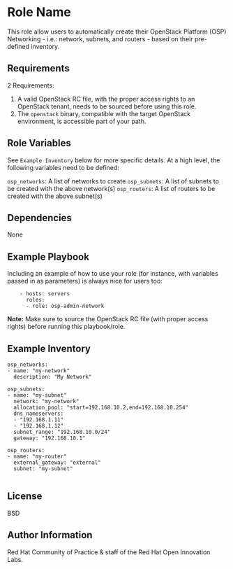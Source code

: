 Role Name
=========

This role allow users to automatically create their OpenStack Platform (OSP) Networking - i.e.: network, subnets, and routers - based on their pre-defined inventory.

Requirements
------------

2 Requirements:

1. A valid OpenStack RC file, with the proper access rights to an OpenStack tenant, needs to be sourced before using this role.
1. The `openstack` binary, compatible with the target OpenStack environment, is accessible part of your path.


Role Variables
--------------

See `Example Inventory` below for more specific details. At a high level, the following variables need to be defined:

`osp_networks`: A list of networks to create
`osp_subnets`: A list of subnets to be created with the above network(s)
`osp_routers`: A list of routers to be created with the above subnet(s)


Dependencies
------------

None


Example Playbook
----------------

Including an example of how to use your role (for instance, with variables passed in as parameters) is always nice for users too:

```
    - hosts: servers
      roles:
      - role: osp-admin-network
```

**Note:** Make sure to source the OpenStack RC file (with proper access rights) before running this playbook/role.

Example Inventory
----------------

```
osp_networks:
- name: "my-network"
  description: "My Network"

osp_subnets:
- name: "my-subnet"
  network: "my-network"
  allocation_pool: "start=192.168.10.2,end=192.168.10.254"
  dns_nameservers:
  - "192.168.1.11"
  - "192.168.1.12"
  subnet_range: "192.168.10.0/24"
  gateway: "192.168.10.1"

osp_routers:  
- name: "my-router"
  external_gateway: "external"
  subnet: "my-subnet"


```


License
-------

BSD

Author Information
------------------

Red Hat Community of Practice & staff of the Red Hat Open Innovation Labs.
